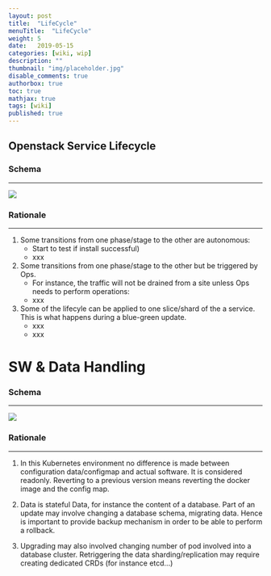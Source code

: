 ```yaml
---
layout: post
title:  "LifeCycle"
menuTitle:  "LifeCycle"
weight: 5
date:   2019-05-15
categories: [wiki, wip]
description: ""
thumbnail: "img/placeholder.jpg"
disable_comments: true
authorbox: true
toc: true
mathjax: true
tags: [wiki]
published: true
---
```



## Openstack Service Lifecycle

### Schema
----------------------

![](/images/oslc/openstackservice_lifecycle.png)

### Rationale
---------

1. Some transitions from one phase/stage to the other are autonomous:
    - Start to test if install successful)
    - xxx
2. Some transitions from one phase/stage to the other but be triggered by Ops.
    - For instance, the traffic will not be drained from a site unless Ops needs to perform operations:
    - xxx
3. Some of the lifecyle can be applied to one slice/shard of the a service. This is what happens during a blue-green update.
    - xxx
    - xxx

SW & Data Handling
==================

### Schema
------

![](/images/oslc/openstackservice_lifecycle_sw_data.png)


### Rationale
---------

1. In this Kubernetes environment no difference is made between configuration data/configmap and actual software.
It is considered readonly. Reverting to a previous version means reverting the docker image and the config map.

2. Data is stateful Data, for instance the content of a database. Part of an update may involve changing a database schema,
migrating data. Hence is important to provide backup mechanism in order to be able to perform a rollback.

3. Upgrading may also involved changing number of pod involved into a database cluster. Retriggering the data sharding/replication
may require creating dedicated CRDs (for instance etcd...)
